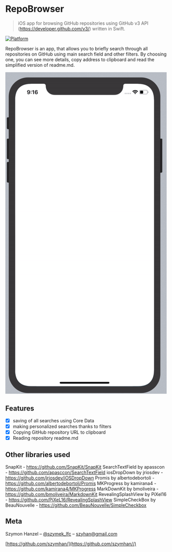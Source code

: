 # RepoBrowser
> iOS app for browsing GitHub repositories using GitHub v3 API (https://developer.github.com/v3/) written in Swift.

[![Platform](https://img.shields.io/cocoapods/p/LFAlertController.svg?style=flat)](http://cocoapods.org/pods/LFAlertController)

RepoBrowser is an app, that allows you to briefly search through all repositories on GitHub using main search field and other filters. By choosing one, you can see more details, copy address to clipboard and read the simplified version of readme.md.

![](snap.gif)

## Features

- [x] saving of all searches using Core Data
- [x] making personalized searches thanks to filters
- [x] Copying GitHub repository URL to clipboard
- [x] Reading repository readme.md

## Other libraries used
SnapKit                         - https://github.com/SnapKit/SnapKit
SearchTextField by apasscon     - https://github.com/apasccon/SearchTextField
iosDropDown by jriosdev         - https://github.com/jriosdev/iOSDropDown
Promis by albertodebortoli      - https://github.com/albertodebortoli/Promis
MKProgress by kamirana4         - https://github.com/kamirana4/MKProgress
MarkDownKit by bmoliveira       - https://github.com/bmoliveira/MarkdownKit
RevealingSplashView by PiXel16  - https://github.com/PiXeL16/RevealingSplashView
SimpleCheckBox by BeauNouvelle  - https://github.com/BeauNouvelle/SimpleCheckbox


## Meta

Szymon Hanzel – [@szymek_lfc](https://twitter.com/szymek_lfc) – szyhan@gmail.com



[https://github.com/szymhan/](https://github.com/szymhan//)

[swift-image]:https://img.shields.io/badge/swift-3.0-orange.svg
[swift-url]: https://swift.org/
[license-image]: https://img.shields.io/badge/License-MIT-blue.svg
[travis-image]: https://img.shields.io/travis/dbader/node-datadog-metrics/master.svg?style=flat-square
[travis-url]: https://travis-ci.org/dbader/node-datadog-metrics
[codebeat-image]: https://codebeat.co/badges/c19b47ea-2f9d-45df-8458-b2d952fe9dad
[codebeat-url]: https://codebeat.co/projects/github-com-vsouza-awesomeios-com
